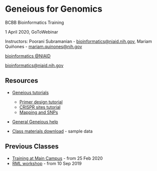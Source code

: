 # Geneious for Genomics

BCBB Bioinformatics Training

1 April 2020, GoToWebinar

Instructors: Poorani Subramanian - bioinformatics@niaid.nih.gov, Mariam Quiñones - mariam.quinones@nih.gov

[bioinformatics @NIAID](https://bioinformatics.niaid.nih.gov/)

bioinformatics@niaid.nih.gov

## Resources

- [Geneious tutorials](https://www.geneious.com/tutorials/)

  - [Primer design tutorial](https://www.geneious.com/tutorials/primer-design-prime/)
  - [CRISPR sites tutorial](https://www.geneious.com/tutorials/finding-crispr-sites-r9/)
  - [Mapping and SNPs](https://www.geneious.com/tutorials/map-to-reference/)

- [General Geneious help](https://www.geneious.com/academic/resources/)

- [Class materials download](s3://proj-bip-prod-publicread/training/geneious/materialsgeneious_1Apr2020.zip) - sample data

  

## Previous Classes

- [Training at Main Campus](https://github.com/niaid/geneioustraining/tree/25Feb2020) - from 25 Feb 2020
- [RML workshop](https://github.com/niaid/geneioustraining/tree/RML-2019) - from 10 Sep 2019

